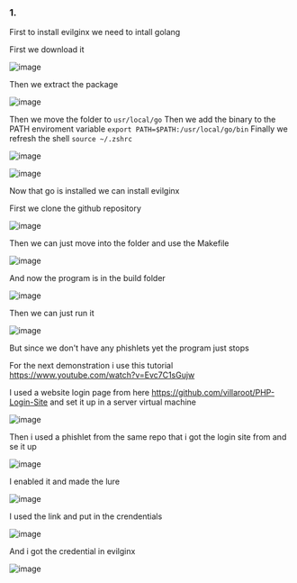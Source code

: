 ### 1.

First to install evilginx we need to intall golang

First we download it 

![image](https://github.com/user-attachments/assets/594683ee-37a7-4d57-8533-77bbcc26b6be)

Then we extract the package

![image](https://github.com/user-attachments/assets/a424ffe8-1df9-4133-9e2b-52827d698314)

Then we move the folder to `usr/local/go`
Then we add the binary to the PATH enviroment variable `export PATH=$PATH:/usr/local/go/bin`
Finally we refresh the shell `source ~/.zshrc`

![image](https://github.com/user-attachments/assets/00cd77c0-2572-44a8-809e-89c7d4c25dbf)

![image](https://github.com/user-attachments/assets/2317a9b6-a21a-43ec-a22e-2e673e0e8c1b)

Now that go is installed we can install evilginx

First we clone the github repository

![image](https://github.com/user-attachments/assets/f58acc90-a16a-4fe0-ba69-6fa7674b06fb)

Then we can just move into the folder and use the Makefile

![image](https://github.com/user-attachments/assets/0bea80ea-5f16-4ce6-803d-4d6c4e57c8ef)

And now the program is in the build folder

![image](https://github.com/user-attachments/assets/8ab4a0d5-a1a5-4f35-b533-ee154ba2713e)

Then we can just run it

![image](https://github.com/user-attachments/assets/1a75624e-e269-4ecc-a209-c89362534bf1)

But since we don't have any phishlets yet the program just stops

For the next demonstration i use this tutorial https://www.youtube.com/watch?v=Evc7C1sGujw

I used a website login page from here https://github.com/villaroot/PHP-Login-Site and set it up in a server virtual machine

![image](https://github.com/user-attachments/assets/1a1c260f-bbae-48f5-b0a9-44f0074ee20a)

Then i used a phishlet from the same repo that i got the login site from and se it up

![image](https://github.com/user-attachments/assets/6976f4f8-eab5-43ca-a779-4830e7a57a75)

I enabled it and made the lure 

![image](https://github.com/user-attachments/assets/f752367a-6855-4d0a-b621-698d25dfbbdf)

I used the link and put in the crendentials 

![image](https://github.com/user-attachments/assets/12db2164-ae11-4e2f-a557-f7138d22e251)

And i got the credential in evilginx 

![image](https://github.com/user-attachments/assets/b9ee6ffc-87e5-4263-9acb-9f335245290e)

